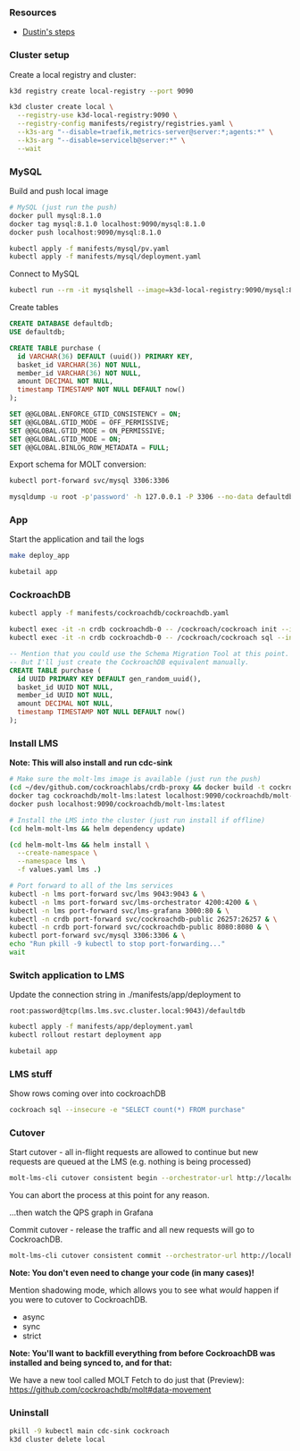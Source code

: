 ### Resources

* [Dustin's steps](https://gist.github.com/cotedm/a18293cce7b8ea423dc62d01863eeb54)

### Cluster setup

Create a local registry and cluster:

``` sh
k3d registry create local-registry --port 9090

k3d cluster create local \
  --registry-use k3d-local-registry:9090 \
  --registry-config manifests/registry/registries.yaml \
  --k3s-arg "--disable=traefik,metrics-server@server:*;agents:*" \
  --k3s-arg "--disable=servicelb@server:*" \
  --wait
```

### MySQL

Build and push local image

``` sh
# MySQL (just run the push)
docker pull mysql:8.1.0
docker tag mysql:8.1.0 localhost:9090/mysql:8.1.0
docker push localhost:9090/mysql:8.1.0

kubectl apply -f manifests/mysql/pv.yaml
kubectl apply -f manifests/mysql/deployment.yaml
```

Connect to MySQL

``` sh
kubectl run --rm -it mysqlshell --image=k3d-local-registry:9090/mysql:8.1.0 -- mysqlsh root:password@mysql --sql
```

Create tables

``` sql
CREATE DATABASE defaultdb;
USE defaultdb;

CREATE TABLE purchase (
  id VARCHAR(36) DEFAULT (uuid()) PRIMARY KEY,
  basket_id VARCHAR(36) NOT NULL,
  member_id VARCHAR(36) NOT NULL,
  amount DECIMAL NOT NULL,
  timestamp TIMESTAMP NOT NULL DEFAULT now()
);

SET @@GLOBAL.ENFORCE_GTID_CONSISTENCY = ON;
SET @@GLOBAL.GTID_MODE = OFF_PERMISSIVE;
SET @@GLOBAL.GTID_MODE = ON_PERMISSIVE;
SET @@GLOBAL.GTID_MODE = ON;
SET @@GLOBAL.BINLOG_ROW_METADATA = FULL;
```

Export schema for MOLT conversion:

``` sh
kubectl port-forward svc/mysql 3306:3306

mysqldump -u root -p'password' -h 127.0.0.1 -P 3306 --no-data defaultdb > mysql_store_dump.sql
```

### App

Start the application and tail the logs

``` sh
make deploy_app

kubetail app
```

### CockroachDB

``` sh
kubectl apply -f manifests/cockroachdb/cockroachdb.yaml

kubectl exec -it -n crdb cockroachdb-0 -- /cockroach/cockroach init --insecure
kubectl exec -it -n crdb cockroachdb-0 -- /cockroach/cockroach sql --insecure
```

``` sql
-- Mention that you could use the Schema Migration Tool at this point.
-- But I'll just create the CockroachDB equivalent manually.
CREATE TABLE purchase (
  id UUID PRIMARY KEY DEFAULT gen_random_uuid(),
  basket_id UUID NOT NULL,
  member_id UUID NOT NULL,
  amount DECIMAL NOT NULL,
  timestamp TIMESTAMP NOT NULL DEFAULT now()
);
```

### Install LMS

**Note: This will also install and run cdc-sink**

``` sh
# Make sure the molt-lms image is available (just run the push)
(cd ~/dev/github.com/cockroachlabs/crdb-proxy && docker build -t cockroachdb/molt-lms:latest .)
docker tag cockroachdb/molt-lms:latest localhost:9090/cockroachdb/molt-lms:latest
docker push localhost:9090/cockroachdb/molt-lms:latest

# Install the LMS into the cluster (just run install if offline)
(cd helm-molt-lms && helm dependency update)

(cd helm-molt-lms && helm install \
  --create-namespace \
  --namespace lms \
  -f values.yaml lms .)

# Port forward to all of the lms services
kubectl -n lms port-forward svc/lms 9043:9043 & \
kubectl -n lms port-forward svc/lms-orchestrator 4200:4200 & \
kubectl -n lms port-forward svc/lms-grafana 3000:80 & \
kubectl -n crdb port-forward svc/cockroachdb-public 26257:26257 & \
kubectl -n crdb port-forward svc/cockroachdb-public 8080:8080 & \
kubectl port-forward svc/mysql 3306:3306 & \
echo "Run pkill -9 kubectl to stop port-forwarding..."
wait
```

### Switch application to LMS

Update the connection string in ./manifests/app/deployment to

```
root:password@tcp(lms.lms.svc.cluster.local:9043)/defaultdb
```

``` sh
kubectl apply -f manifests/app/deployment.yaml
kubectl rollout restart deployment app

kubetail app
```

### LMS stuff

<!-- Get the GTID (global transaction identifier) for transaction-based replication via cdc-sink:

``` sh
GTID=$(mysql -u root -p'password' -P 3306 -h 0.0.0.0 -e 'show master status' -s | tail | awk '{print $3}')

echo $GTID
```

Start cdc-sink

``` sh
kubectl exec -it -n crdb cockroachdb-0 -- /cockroach/cockroach sql --insecure -e "CREATE DATABASE _cdc_sink"

cdc-sink mylogical \
  --sourceConn 'mysql://root:password@localhost:3306/defaultdb?sslmode=disable' \
  --targetConn 'postgres://root@localhost:26257/defaultdb?sslmode=disable' \
  --defaultGTIDSet $GTID \
  --logFormat fluent
``` -->

Show rows coming over into cockroachDB

``` sh
cockroach sql --insecure -e "SELECT count(*) FROM purchase"
```

### Cutover

Start cutover - all in-flight requests are allowed to continue but new requests are queued at the LMS (e.g. nothing is being processed)

``` sh
molt-lms-cli cutover consistent begin --orchestrator-url http://localhost:4200
```

You can abort the process at this point for any reason.

...then watch the QPS graph in Grafana

Commit cutover - release the traffic and all new requests will go to CockroachDB.

``` sh
molt-lms-cli cutover consistent commit --orchestrator-url http://localhost:4200
```

**Note: You don't even need to change your code (in many cases)!**

Mention shadowing mode, which allows you to see what _would_ happen if you were to cutover to CockroachDB.

* async
* sync
* strict

**Note: You'll want to backfill everything from before CockroachDB was installed and being synced to, and for that:**

We have a new tool called MOLT Fetch to do just that (Preview): https://github.com/cockroachdb/molt#data-movement

### Uninstall

``` sh
pkill -9 kubectl main cdc-sink cockroach
k3d cluster delete local
```